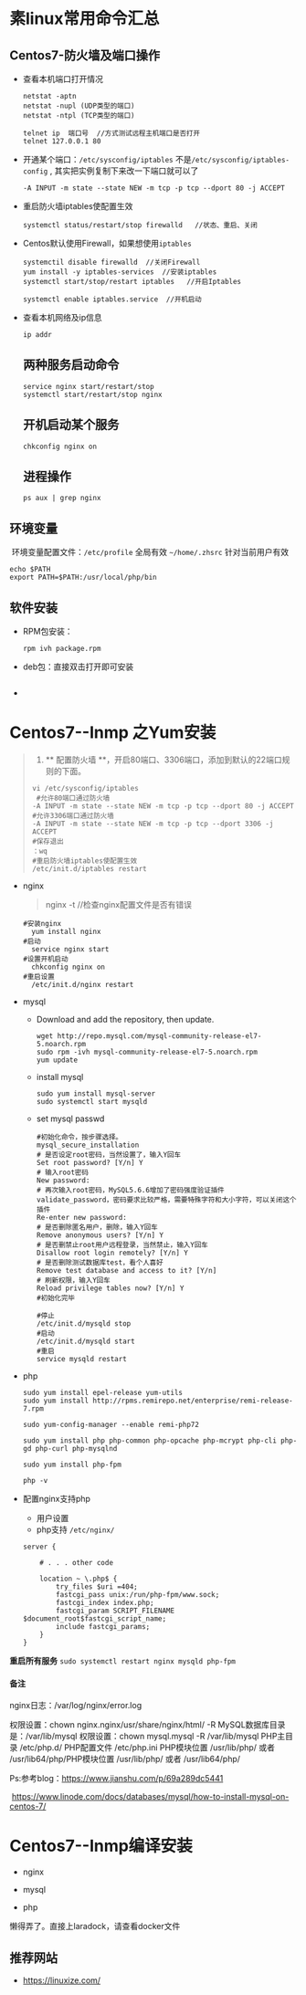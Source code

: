 # 素linux常用命令汇总

## Centos7-防火墙及端口操作

- 查看本机端口打开情况

  ```
  netstat -aptn
  netstat -nupl (UDP类型的端口)
  netstat -ntpl (TCP类型的端口)

  telnet ip  端口号  //方式测试远程主机端口是否打开
  telnet 127.0.0.1 80
  ```


- 开通某个端口：`/etc/sysconfig/iptables` 不是`/etc/sysconfig/iptables-config` , 其实把实例复制下来改一下端口就可以了
  ```
  -A INPUT -m state --state NEW -m tcp -p tcp --dport 80 -j ACCEPT
  ```

- 重启防火墙iptables使配置生效

  ```
  systemctl status/restart/stop firewalld   //状态、重启、关闭
  ```

- Centos默认使用Firewall，如果想使用`iptables` 

  ```
  systemctil disable firewalld  //关闭Firewall
  yum install -y iptables-services  //安装iptables
  systemctl start/stop/restart iptables   //开启Iptables

  systemctl enable iptables.service  //开机启动
  ```

- 查看本机网络及ip信息

  ```
  ip addr  
  ```


  ## 两种服务启动命令

  ```
  service nginx start/restart/stop
  systemctl start/restart/stop nginx
  ```

  ## 开机启动某个服务

  ```
  chkconfig nginx on
  ```

  ## 进程操作

  ```
  ps aux | grep nginx
  ```

## 环境变量

​	环境变量配置文件：`/etc/profile` 全局有效  `~/home/.zhsrc` 针对当前用户有效

```
echo $PATH
export PATH=$PATH:/usr/local/php/bin
```

## 软件安装

- RPM包安装：

  ```
  rpm ivh package.rpm
  ```

- deb包：直接双击打开即可安装

  ```

  ```

- 

# Centos7--lnmp 之Yum安装

> 1. ** 配置防火墙 **，开启80端口、3306端口，添加到默认的22端口规则的下面。
>
> ```
> vi /etc/sysconfig/iptables
>  #允许80端口通过防火墙
> -A INPUT -m state --state NEW -m tcp -p tcp --dport 80 -j ACCEPT
> #允许3306端口通过防火墙
> -A INPUT -m state --state NEW -m tcp -p tcp --dport 3306 -j ACCEPT 
> #保存退出
> ：wq
> #重启防火墙iptables使配置生效
> /etc/init.d/iptables restart  
> ```

- nginx

  > nginx -t  //检查nginx配置文件是否有错误

  ```
  #安装nginx
  	yum install nginx 
  #启动
  	service nginx start
  #设置开机启动
  	chkconfig nginx on
  #重启设置
  	/etc/init.d/nginx restart
  ```

- mysql

  - Download and add the repository, then update.

    ```
    wget http://repo.mysql.com/mysql-community-release-el7-5.noarch.rpm
    sudo rpm -ivh mysql-community-release-el7-5.noarch.rpm
    yum update
    ```

  - install mysql

    ```
    sudo yum install mysql-server
    sudo systemctl start mysqld
    ```

  - set mysql passwd

    ```
    #初始化命令，按步骤选择。
    mysql_secure_installation  
    # 是否设定root密码，当然设置了，输入Y回车
    Set root password? [Y/n] Y                                    
    # 输入root密码
    New password:                  
    # 再次输入root密码，MySQL5.6.6增加了密码强度验证插件validate_password，密码要求比较严格，需要特殊字符和大小字符，可以关闭这个插件
    Re-enter new password:                                       
    # 是否删除匿名用户，删除，输入Y回车
    Remove anonymous users? [Y/n] Y                      
    # 是否删禁止root用户远程登录，当然禁止，输入Y回车
    Disallow root login remotely? [Y/n] Y                     
    # 是否删除测试数据库test，看个人喜好
    Remove test database and access to it? [Y/n]      
    # 刷新权限，输入Y回车
    Reload privilege tables now? [Y/n] Y 
    #初始化完毕

    #停止
    /etc/init.d/mysqld stop   
    #启动
    /etc/init.d/mysqld start  
    #重启
    service mysqld restart
    ```



- php

  ```
  sudo yum install epel-release yum-utils
  sudo yum install http://rpms.remirepo.net/enterprise/remi-release-7.rpm

  sudo yum-config-manager --enable remi-php72

  sudo yum install php php-common php-opcache php-mcrypt php-cli php-gd php-curl php-mysqlnd

  sudo yum install php-fpm

  php -v 
  ```

- 配置nginx支持php

  - 用户设置
  - php支持  `/etc/nginx/` 

  ```
  server {

      # . . . other code

      location ~ \.php$ {
          try_files $uri =404;
          fastcgi_pass unix:/run/php-fpm/www.sock;
          fastcgi_index index.php;
          fastcgi_param SCRIPT_FILENAME $document_root$fastcgi_script_name;
          include fastcgi_params;
      }
  }
  ```

**重启所有服务** `sudo systemctl restart nginx mysqld php-fpm` 

#### 备注

nginx日志：/var/log/nginx/error.log

权限设置：chown nginx.nginx/usr/share/nginx/html/ -R
MySQL数据库目录是：/var/lib/mysql
权限设置：chown mysql.mysql -R /var/lib/mysql
PHP主目录 /etc/php.d/
PHP配置文件 /etc/php.ini
PHP模块位置 /usr/lib/php/ 或者 /usr/lib64/php/PHP模块位置 /usr/lib/php/ 或者 /usr/lib64/php/

Ps:参考blog：https://www.jianshu.com/p/69a289dc5441

​				https://www.linode.com/docs/databases/mysql/how-to-install-mysql-on-centos-7/



# Centos7--lnmp编译安装

- nginx

- mysql



- php

懒得弄了。直接上laradock，请查看docker文件


## 推荐网站

- https://linuxize.com/


